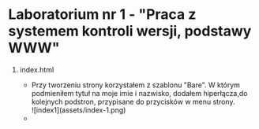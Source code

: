 # Laboratorium nr 1 - "Praca z systemem kontroli wersji, podstawy WWW"


<ol>
    <li>index.html</li>
    <ul>
        <li>Przy tworzeniu strony korzystałem z szablonu "Bare". W którym podmieniłem tytuł na moje imie i nazwisko, dodałem hiperłącza,do kolejnych podstron, przypisane do przycisków w menu strony.</li>
        ![index1](assets/index-1.png)
        <li></li>
    </ul>
</ol>